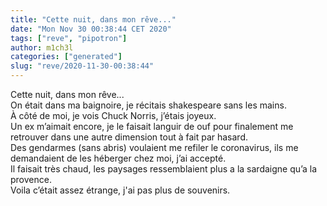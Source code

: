 ```yaml
---
title: "Cette nuit, dans mon rêve..."
date: "Mon Nov 30 00:38:44 CET 2020"
tags: ["reve", "pipotron"]
author: m1ch3l
categories: ["generated"]
slug: "reve/2020-11-30-00:38:44"
---
```


Cette nuit, dans mon rêve...<br>
On était dans ma baignoire, je récitais shakespeare sans les mains.<br>
À côté de moi, je vois Chuck Norris, j’étais joyeux.<br>
Un ex m’aimait encore, je le faisait languir de ouf pour finalement me retrouver dans une autre dimension tout à fait par hasard.<br>
Des gendarmes (sans abris) voulaient me refiler le coronavirus, ils me demandaient de les héberger chez moi, j’ai accepté.<br>
Il faisait très chaud, les paysages ressemblaient plus a la sardaigne qu’a la provence.<br>
Voila c’était assez étrange, j'ai pas plus de souvenirs.<br>
